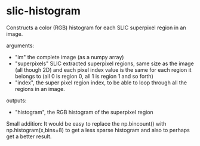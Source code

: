 slic-histogram
==============

Constructs a color (RGB) histogram for each SLIC superpixel region in an image.


arguments:
- "im" the complete image (as a numpy array)
- "superpixels" SLIC extracted superpixel regions, same size as the image (all though 2D) and each pixel index value is the same for each region it belongs to (all 0 is region 0, all 1 is region 1 and so forth)
- "index", the super pixel region index, to be able to loop through all the regions in an image.
         
outputs:
- "histogram", the RGB histogram of the superpixel region



Small addition: It would be easy to replace the np.bincount() with np.histogram(x,bins=8) to get a less sparse histogram and also to perhaps get a better result.
